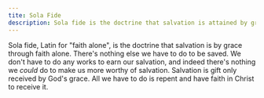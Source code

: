 ```yaml
---
tite: Sola Fide
description: Sola fide is the doctrine that salvation is attained by grace through faith alone. It is not dependent on any works we do.
---
```

<span lang="la">Sola fide</span>, Latin for "faith alone", is the doctrine that salvation is by grace through faith alone. There's nothing else we have to do to be saved. We don't have to do any works to earn our salvation, and indeed there's nothing we *could* do to make us more worthy of salvation. Salvation is gift only received by God's grace. All we have to do is repent and have faith in Christ to receive it.